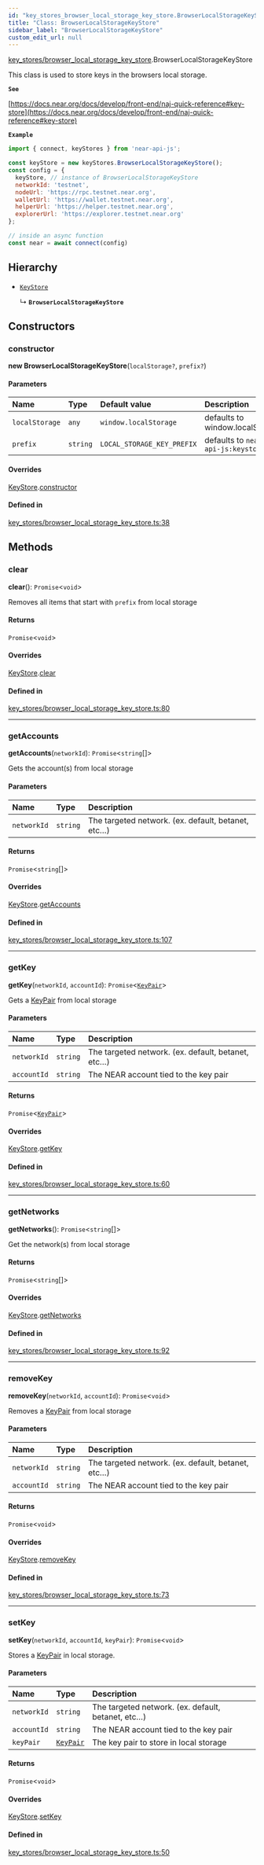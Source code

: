 ```yaml
---
id: "key_stores_browser_local_storage_key_store.BrowserLocalStorageKeyStore"
title: "Class: BrowserLocalStorageKeyStore"
sidebar_label: "BrowserLocalStorageKeyStore"
custom_edit_url: null
---
```


[key_stores/browser_local_storage_key_store](../modules/key_stores_browser_local_storage_key_store.md).BrowserLocalStorageKeyStore

This class is used to store keys in the browsers local storage.

**`See`**

[https://docs.near.org/docs/develop/front-end/naj-quick-reference#key-store](https://docs.near.org/docs/develop/front-end/naj-quick-reference#key-store)

**`Example`**

```js
import { connect, keyStores } from 'near-api-js';

const keyStore = new keyStores.BrowserLocalStorageKeyStore();
const config = { 
  keyStore, // instance of BrowserLocalStorageKeyStore
  networkId: 'testnet',
  nodeUrl: 'https://rpc.testnet.near.org',
  walletUrl: 'https://wallet.testnet.near.org',
  helperUrl: 'https://helper.testnet.near.org',
  explorerUrl: 'https://explorer.testnet.near.org'
};

// inside an async function
const near = await connect(config)
```

## Hierarchy

- [`KeyStore`](key_stores_keystore.KeyStore.md)

  ↳ **`BrowserLocalStorageKeyStore`**

## Constructors

### constructor

**new BrowserLocalStorageKeyStore**(`localStorage?`, `prefix?`)

#### Parameters

| Name | Type | Default value | Description |
| :------ | :------ | :------ | :------ |
| `localStorage` | `any` | `window.localStorage` | defaults to window.localStorage |
| `prefix` | `string` | `LOCAL_STORAGE_KEY_PREFIX` | defaults to `near-api-js:keystore:` |

#### Overrides

[KeyStore](key_stores_keystore.KeyStore.md).[constructor](key_stores_keystore.KeyStore.md#constructor)

#### Defined in

[key_stores/browser_local_storage_key_store.ts:38](https://github.com/maxhr/near--near-api-js/blob/d8efa7d5/packages/near-api-js/src/key_stores/browser_local_storage_key_store.ts#L38)

## Methods

### clear

**clear**(): `Promise`<`void`\>

Removes all items that start with `prefix` from local storage

#### Returns

`Promise`<`void`\>

#### Overrides

[KeyStore](key_stores_keystore.KeyStore.md).[clear](key_stores_keystore.KeyStore.md#clear)

#### Defined in

[key_stores/browser_local_storage_key_store.ts:80](https://github.com/maxhr/near--near-api-js/blob/d8efa7d5/packages/near-api-js/src/key_stores/browser_local_storage_key_store.ts#L80)

___

### getAccounts

**getAccounts**(`networkId`): `Promise`<`string`[]\>

Gets the account(s) from local storage

#### Parameters

| Name | Type | Description |
| :------ | :------ | :------ |
| `networkId` | `string` | The targeted network. (ex. default, betanet, etc…) |

#### Returns

`Promise`<`string`[]\>

#### Overrides

[KeyStore](key_stores_keystore.KeyStore.md).[getAccounts](key_stores_keystore.KeyStore.md#getaccounts)

#### Defined in

[key_stores/browser_local_storage_key_store.ts:107](https://github.com/maxhr/near--near-api-js/blob/d8efa7d5/packages/near-api-js/src/key_stores/browser_local_storage_key_store.ts#L107)

___

### getKey

**getKey**(`networkId`, `accountId`): `Promise`<[`KeyPair`](utils_key_pair.KeyPair.md)\>

Gets a [KeyPair](utils_key_pair.KeyPair.md) from local storage

#### Parameters

| Name | Type | Description |
| :------ | :------ | :------ |
| `networkId` | `string` | The targeted network. (ex. default, betanet, etc…) |
| `accountId` | `string` | The NEAR account tied to the key pair |

#### Returns

`Promise`<[`KeyPair`](utils_key_pair.KeyPair.md)\>

#### Overrides

[KeyStore](key_stores_keystore.KeyStore.md).[getKey](key_stores_keystore.KeyStore.md#getkey)

#### Defined in

[key_stores/browser_local_storage_key_store.ts:60](https://github.com/maxhr/near--near-api-js/blob/d8efa7d5/packages/near-api-js/src/key_stores/browser_local_storage_key_store.ts#L60)

___

### getNetworks

**getNetworks**(): `Promise`<`string`[]\>

Get the network(s) from local storage

#### Returns

`Promise`<`string`[]\>

#### Overrides

[KeyStore](key_stores_keystore.KeyStore.md).[getNetworks](key_stores_keystore.KeyStore.md#getnetworks)

#### Defined in

[key_stores/browser_local_storage_key_store.ts:92](https://github.com/maxhr/near--near-api-js/blob/d8efa7d5/packages/near-api-js/src/key_stores/browser_local_storage_key_store.ts#L92)

___

### removeKey

**removeKey**(`networkId`, `accountId`): `Promise`<`void`\>

Removes a [KeyPair](utils_key_pair.KeyPair.md) from local storage

#### Parameters

| Name | Type | Description |
| :------ | :------ | :------ |
| `networkId` | `string` | The targeted network. (ex. default, betanet, etc…) |
| `accountId` | `string` | The NEAR account tied to the key pair |

#### Returns

`Promise`<`void`\>

#### Overrides

[KeyStore](key_stores_keystore.KeyStore.md).[removeKey](key_stores_keystore.KeyStore.md#removekey)

#### Defined in

[key_stores/browser_local_storage_key_store.ts:73](https://github.com/maxhr/near--near-api-js/blob/d8efa7d5/packages/near-api-js/src/key_stores/browser_local_storage_key_store.ts#L73)

___

### setKey

**setKey**(`networkId`, `accountId`, `keyPair`): `Promise`<`void`\>

Stores a [KeyPair](utils_key_pair.KeyPair.md) in local storage.

#### Parameters

| Name | Type | Description |
| :------ | :------ | :------ |
| `networkId` | `string` | The targeted network. (ex. default, betanet, etc…) |
| `accountId` | `string` | The NEAR account tied to the key pair |
| `keyPair` | [`KeyPair`](utils_key_pair.KeyPair.md) | The key pair to store in local storage |

#### Returns

`Promise`<`void`\>

#### Overrides

[KeyStore](key_stores_keystore.KeyStore.md).[setKey](key_stores_keystore.KeyStore.md#setkey)

#### Defined in

[key_stores/browser_local_storage_key_store.ts:50](https://github.com/maxhr/near--near-api-js/blob/d8efa7d5/packages/near-api-js/src/key_stores/browser_local_storage_key_store.ts#L50)
